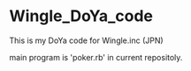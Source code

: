 Wingle_DoYa_code
================

This is my DoYa code for Wingle.inc (JPN)

main program is 'poker.rb' in current repositoly.
